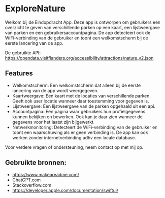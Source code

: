 # ExploreNature

Welkom bij de Eindopdracht App. Deze app is ontworpen om gebruikers een overzicht te geven van verschillende parken op een kaart, een lijstweergave van parken en een gebruikersaccountpagina. De app detecteert ook de WiFi-verbinding van de gebruiker en toont een welkomstscherm bij de eerste lancering van de app.

De gebruikte API: https://opendata.visitflanders.org/accessibility/attractions/nature_v2.json
## Features

- Welkomstscherm: Een welkomstscherm dat alleen bij de eerste lancering van de app wordt weergegeven.
- Kaartweergave: Een kaart met de locaties van verschillende parken. Geeft ook user locatie wanneer daar toestemming voor gegeven is.
- Lijstweergave: Een lijstweergave van de parken opgehaald uit een api. 
- Accountpagina: Een pagina waar gebruikers hun profielgegevens kunnen bekijken en bewerken. Ook kan je daar zien wanneer de gegevens voor het laatst zijn bijgewerkt.
- Netwerkmonitoring: Detecteert de WiFi-verbinding van de gebruiker en toont een waarschuwing als er geen verbinding is. De app kan ook werken zonder internetverbinding adhv een locale database.

Voor verdere vragen of ondersteuning, neem contact op met mij op. 

## Gebruikte bronnen:
- https://www.makeareadme.com/
- ChatGPT.com
- Stackoverflow.com
- https://developer.apple.com/documentation/swiftui/
